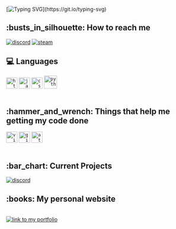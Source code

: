 [![Typing SVG](https://readme-typing-svg.demolab.com?font=Roboto&weight=500&size=30&duration=2500&pause=1250&color=7F31CE&center=true&width=435&lines=Welcome+to+my+profile!;I'm+Jaxx%2C+and+I'm+a+developer!)](https://git.io/typing-svg)

<h2>:busts_in_silhouette: How to reach me</h2>

[![discord](https://img.shields.io/badge/jaxx-blue?logo=discord&logoColor=white)](https://discordapp.com/users/922843169480122388/)
[![steam](https://img.shields.io/badge/jaxx-black?logo=steam&logoColor=white)](https://steamcommunity.com/id/jaxx3/)
</br>

<h2>💻 Languages</h2>
<code><img title="HTML 5" alt="html5" width="30px" src="https://cdn.jsdelivr.net/gh/devicons/devicon/icons/html5/html5-original.svg" /></code>
<code><img title="JavaScript" alt="javascript" width="30px" src="https://cdn.jsdelivr.net/gh/devicons/devicon/icons/javascript/javascript-original.svg" /></code>
<code><img title="CSS 3" alt="css 3" width="30px" src="https://cdn.jsdelivr.net/gh/devicons/devicon/icons/css3/css3-original.svg" /></code>
<code><img title="Python" alt="python" width="35px" src="https://cdn.jsdelivr.net/gh/devicons/devicon/icons/python/python-original.svg" /></code>
</br></br>

<h2>:hammer_and_wrench: Things that help me getting my code done</h2>
<code><img title="VS Code" alt="visual studio code" width="30px" src="https://cdn.jsdelivr.net/gh/devicons/devicon/icons/vscode/vscode-original.svg" /></code>
<code><img title="GitHub" alt="github" width="30px" src="https://cdn.jsdelivr.net/gh/devicons/devicon/icons/github/github-original.svg" /></code>
<code><img title="Atom" alt="atom" width="30px" src="https://cdn.jsdelivr.net/gh/devicons/devicon/icons/atom/atom-original.svg" /></code>
</br></br>

<h2>:bar_chart: Current Projects</h2>

[![discord](https://img.shields.io/badge/Curently-Nothing-gray?logo=github&logoColor=white)](https://example.com/)

<h2>:books: My personal website</h2>
</br>
<a href="https://jaxx.site/">
    <img alt="link to my portfolio" src="https://img.shields.io/static/v1?label&message=open+website&color=7E3ACE&style=for-the-badge" />
</a>
</br></br>
